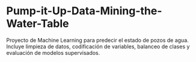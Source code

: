 # Pump-it-Up-Data-Mining-the-Water-Table
Proyecto de Machine Learning para predecir el estado de pozos de agua. Incluye limpieza de datos, codificación de variables, balanceo de clases y evaluación de modelos supervisados.
